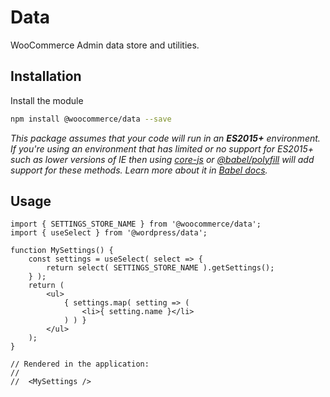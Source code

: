 # Data

WooCommerce Admin data store and utilities.

## Installation

Install the module

```bash
npm install @woocommerce/data --save
```

_This package assumes that your code will run in an **ES2015+** environment. If you're using an environment that has limited or no support for ES2015+ such as lower versions of IE then using [core-js](https://github.com/zloirock/core-js) or [@babel/polyfill](https://babeljs.io/docs/en/next/babel-polyfill) will add support for these methods. Learn more about it in [Babel docs](https://babeljs.io/docs/en/next/caveats)._

## Usage

```JS
import { SETTINGS_STORE_NAME } from '@woocommerce/data';
import { useSelect } from '@wordpress/data';

function MySettings() {
	const settings = useSelect( select => {
		return select( SETTINGS_STORE_NAME ).getSettings();
	} );
	return (
		<ul>
			{ settings.map( setting => (
				<li>{ setting.name }</li>
			) ) }
		</ul>
	);
}

// Rendered in the application:
//
//  <MySettings />
```
